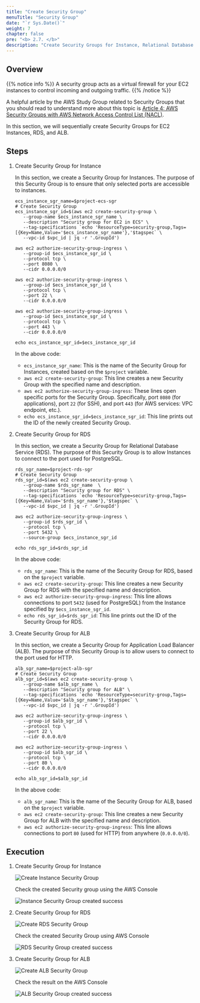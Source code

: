 ```yaml
---
title: "Create Security Group"
menuTitle: "Security Group"
date: "`r Sys.Date()`"
weight: 7
chapter: false
pre: "<b> 2.7. </b>"
description: "Create Security Groups for Instance, Relational Database Service, and Application Load Balancer"
---
```

## Overview

{{% notice info %}}
A security group acts as a virtual firewall for your EC2 instances to control incoming and outgoing traffic.
{{% /notice %}}

A helpful article by the AWS Study Group related to Security Groups that you should read to understand more about this topic is [Article 4: AWS Security Groups with AWS Network Access Control List (NACL)](https://awsstudygroup.com/2023/04/27/bai-4-cac-dich-vu-mang-tren-aws-phan-2-aws-security-groups-voi-aws-network-access-control-list-nacl/).

In this section, we will sequentially create Security Groups for EC2 Instances, RDS, and ALB.

## Steps

1. Create Security Group for Instance

   In this section, we create a Security Group for Instances. The purpose of this Security Group is to ensure that only selected ports are accessible to instances.

   ```shell
   ecs_instance_sgr_name=$project-ecs-sgr
   # Create Security Group
   ecs_instance_sgr_id=$(aws ec2 create-security-group \
      --group-name $ecs_instance_sgr_name \
      --description "Security group for EC2 in ECS" \
      --tag-specifications `echo 'ResourceType=security-group,Tags=[{Key=Name,Value='$ecs_instance_sgr_name'},'$tagspec` \
      --vpc-id $vpc_id | jq -r '.GroupId')

   aws ec2 authorize-security-group-ingress \
      --group-id $ecs_instance_sgr_id \
      --protocol tcp \
      --port 8080 \
      --cidr 0.0.0.0/0

   aws ec2 authorize-security-group-ingress \
      --group-id $ecs_instance_sgr_id \
      --protocol tcp \
      --port 22 \
      --cidr 0.0.0.0/0

   aws ec2 authorize-security-group-ingress \
      --group-id $ecs_instance_sgr_id \
      --protocol tcp \
      --port 443 \
      --cidr 0.0.0.0/0

   echo ecs_instance_sgr_id=$ecs_instance_sgr_id
   ```

   In the above code:

   - `ecs_instance_sgr_name`: This is the name of the Security Group for Instances, created based on the `$project` variable.
   - `aws ec2 create-security-group`: This line creates a new Security Group with the specified name and description.
   - `aws ec2 authorize-security-group-ingress`: These lines open specific ports for the Security Group. Specifically, port `8080` (for applications), port `22` (for SSH), and port `443` (for AWS services: VPC endpoint, etc.).
   - `echo ecs_instance_sgr_id=$ecs_instance_sgr_id`: This line prints out the ID of the newly created Security Group.

2. Create Security Group for RDS

   In this section, we create a Security Group for Relational Database Service (RDS). The purpose of this Security Group is to allow Instances to connect to the port used for PostgreSQL.

   ```shell
   rds_sgr_name=$project-rds-sgr
   # Create Security Group
   rds_sgr_id=$(aws ec2 create-security-group \
      --group-name $rds_sgr_name  \
      --description "Security group for RDS" \
      --tag-specifications `echo 'ResourceType=security-group,Tags=[{Key=Name,Value='$rds_sgr_name'},'$tagspec` \
      --vpc-id $vpc_id | jq -r '.GroupId')

   aws ec2 authorize-security-group-ingress \
      --group-id $rds_sgr_id \
      --protocol tcp \
      --port 5432 \
      --source-group $ecs_instance_sgr_id

   echo rds_sgr_id=$rds_sgr_id
   ```

   In the above code:

   - `rds_sgr_name`: This is the name of the Security Group for RDS, based on the `$project` variable.
   - `aws ec2 create-security-group`: This line creates a new Security Group for RDS with the specified name and description.
   - `aws ec2 authorize-security-group-ingress`: This line allows connections to port `5432` (used for PostgreSQL) from the Instance specified by `$ecs_instance_sgr_id`.
   - `echo rds_sgr_id=$rds_sgr_id`: This line prints out the ID of the Security Group for RDS.

3. Create Security Group for ALB

   In this section, we create a Security Group for Application Load Balancer (ALB). The purpose of this Security Group is to allow users to connect to the port used for HTTP.

   ```shell
   alb_sgr_name=$project-alb-sgr
   # Create Security Group
   alb_sgr_id=$(aws ec2 create-security-group \
      --group-name $alb_sgr_name \
      --description "Security group for ALB" \
      --tag-specifications `echo 'ResourceType=security-group,Tags=[{Key=Name,Value='$alb_sgr_name'},'$tagspec` \
      --vpc-id $vpc_id | jq -r '.GroupId')

   aws ec2 authorize-security-group-ingress \
      --group-id $alb_sgr_id \
      --protocol tcp \
      --port 22 \
      --cidr 0.0.0.0/0

   aws ec2 authorize-security-group-ingress \
      --group-id $alb_sgr_id \
      --protocol tcp \
      --port 80 \
      --cidr 0.0.0.0/0

   echo alb_sgr_id=$alb_sgr_id
   ```

   In the above code:

   - `alb_sgr_name`: This is the name of the Security Group for ALB, based on the `$project` variable.
   - `aws ec2 create-security-group`: This line creates a new Security Group for ALB with the specified name and description.
   - `aws ec2 authorize-security-group-ingress`: This line allows connections to port `80` (used for HTTP) from anywhere (`0.0.0.0/0`).

## Execution

1. Create Security Group for Instance

   ![Create Instance Security Group](/images/2-prerequiste/2.7-security-group/2.7.1.png)

   Check the created Security group using the AWS Console

   ![Instance Security Group created success](/images/2-prerequiste/2.7-security-group/2.7.2.png)

2. Create Security Group for RDS

   ![Create RDS Security Group](/images/2-prerequiste/2.7-security-group/2.7.3.png)

   Check the created Security Group using AWS Console

   ![RDS Security Group created success](/images/2-prerequiste/2.7-security-group/2.7.4.png)

3. Create Security Group for ALB

   ![Create ALB Security Group](/images/2-prerequiste/2.7-security-group/2.7.5.png)

   Check the result on the AWS Console

   ![ALB Security Group created success](/images/2-prerequiste/2.7-security-group/2.7.6.png)
